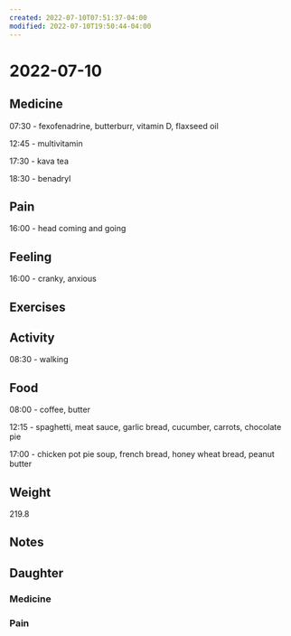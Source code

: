 ```yaml
---
created: 2022-07-10T07:51:37-04:00
modified: 2022-07-10T19:50:44-04:00
---
```


# 2022-07-10

## Medicine

07:30 - fexofenadrine, butterburr, vitamin D, flaxseed oil 

12:45 - multivitamin 

17:30 - kava tea

18:30 - benadryl


## Pain

16:00 - head coming and going


## Feeling

16:00 - cranky, anxious 


## Exercises


## Activity

08:30 - walking


## Food

08:00 - coffee, butter 

12:15 - spaghetti, meat sauce, garlic bread, cucumber, carrots, chocolate pie

17:00 - chicken pot pie soup, french bread, honey wheat bread, peanut butter

## Weight

219.8

## Notes


## Daughter

### Medicine


### Pain
